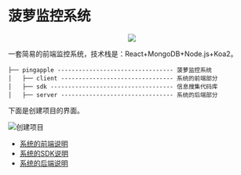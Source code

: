 # 菠萝监控系统
<p align="center">
    <img src="https://github.com/pwstrick/pineapple/blob/master/client/public/img/logo.png"/>
</p>

一套简易的前端监控系统，技术栈是：React+MongoDB+Node.js+Koa2。
```
├── pingapple --------------------------------- 菠萝监控系统
│   ├── client -------------------------------- 系统的前端部分
│   ├── sdk ----------------------------------- 信息搜集代码库
│   ├── server -------------------------------- 系统的后端部分
```

下面是创建项目的界面。

![创建项目](https://github.com/pwstrick/pineapple/blob/master/client/public/img/ui/v1.0/1.png)

* [系统的前端说明](https://github.com/pwstrick/pineapple/tree/master/client)
* [系统的SDK说明](https://github.com/pwstrick/pineapple/tree/master/sdk)
* [系统的后端说明](https://github.com/pwstrick/pineapple/tree/master/server)
